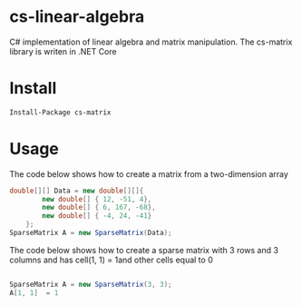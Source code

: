 # cs-linear-algebra
C# implementation of linear algebra and matrix manipulation. The cs-matrix library is writen in .NET Core

# Install

```bash
Install-Package cs-matrix
```

# Usage

The code below shows how to create a matrix from a two-dimension array
```cs
double[][] Data = new double[][]{
        new double[] { 12, -51, 4},
        new double[] { 6, 167, -68},
        new double[] { -4, 24, -41}
    };
SparseMatrix A = new SparseMatrix(Data);
```

The code below shows how to create a sparse matrix with 3 rows and 3 columns and has cell(1, 1) = 1and other cells equal to 0


```cs

SparseMatrix A = new SparseMatrix(3, 3);
A[1, 1]  = 1
```
